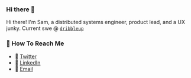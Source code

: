 ### Hi there 👋

Hi there! I'm Sam, a distributed systems engineer, product lead, and a UX junky. Current swe @ [`dribbleup`](https://dribbleup.com/)

### 📧 How To Reach Me
- 🐣 [Twitter](https://twitter.com/samcraigdev)
- 💼 [LinkedIn](https://www.linkedin.com/in/samcraigdev/)
- 📧 [Email](mailto:contact@samcraig.io)
